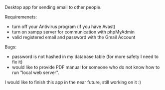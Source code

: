 Desktop app for sending email to other people.

Requiremenets:

- turn off your Antivirus program (if you have Avast)
- turn on xampp server for communication with phpMyAdmin
- valid registered email and password with the Gmail Account


Bugs:

- password is not hashed in my database table (for more safety I need to fix it)
- would like to provide PDF manual for someone who do not know how to run "local web server".


I would like to finish this app in the near future, still working on it :)
